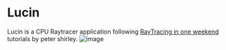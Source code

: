 # Lucin
Lucin is a CPU Raytracer application following [RayTracing in one weekend](https://raytracing.github.io/books/RayTracingInOneWeekend.html) tutorials by peter shirley.
![image](image.ppm)
